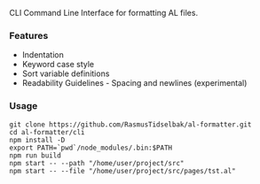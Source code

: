 CLI Command Line Interface for formatting AL files.

### Features
- Indentation
- Keyword case style
- Sort variable definitions
- Readability Guidelines - Spacing and newlines (experimental)

### Usage

```
git clone https://github.com/RasmusTidselbak/al-formatter.git
cd al-formatter/cli
npm install -D
export PATH=`pwd`/node_modules/.bin:$PATH
npm run build
npm start -- --path "/home/user/project/src"
npm start -- --file "/home/user/project/src/pages/tst.al"
```
